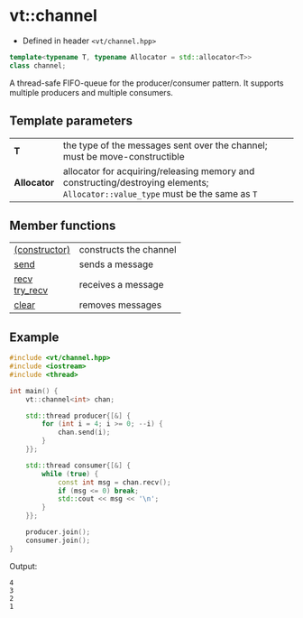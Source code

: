 vt::channel
===========

- Defined in header `<vt/channel.hpp>`

```c++
template<typename T, typename Allocator = std::allocator<T>>
class channel;
```

A thread-safe FIFO-queue for the producer/consumer pattern. It supports multiple producers and multiple consumers.

Template parameters
-------------------

|||
------------- | ----------------------------------------------------------------
**T**         | the type of the messages sent over the channel; must be move-constructible
**Allocator** | allocator for acquiring/releasing memory and constructing/destroying elements; `Allocator::value_type` must be the same as `T`

Member functions
----------------

|||
----------------------------------- | ----------------------
[(constructor)](constructor.md#top) | constructs the channel
[send](send.md#top)                 | sends a message
[recv<br>try_recv](recv.md#top)     | receives a message
[clear](clear.md#top)               | removes messages

Example
-------

```c++
#include <vt/channel.hpp>
#include <iostream>
#include <thread>

int main() {
    vt::channel<int> chan;

    std::thread producer{[&] {
        for (int i = 4; i >= 0; --i) {
            chan.send(i);
        }
    }};

    std::thread consumer{[&] {
        while (true) {
            const int msg = chan.recv();
            if (msg <= 0) break;
            std::cout << msg << '\n';
        }
    }};

    producer.join();
    consumer.join();
}
```

Output:

```
4
3
2
1
```
